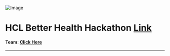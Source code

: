 ![Image](https://res.cloudinary.com/ideation/image/upload/w_1920,c_fit,q_auto,f_auto,dpr_auto/clwsjzcwr5jo1wm5kngg)

# HCL Better Health Hackathon [Link](https://hclbetterhealth-platform.bemyapp.com/#/event)


#### Team: [Click Here](https://github.com/orgs/PIYSocial-India/teams/hcl-better-health-hackathon)
----------------------
